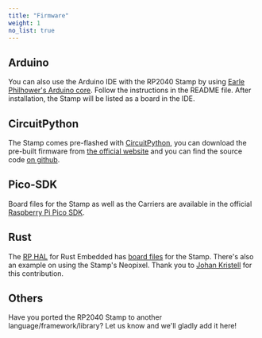 ```yaml
---
title: "Firmware"
weight: 1
no_list: true
---
```


## Arduino
You can also use the Arduino IDE with the RP2040 Stamp by using [Earle Philhower's Arduino core](https://github.com/earlephilhower/arduino-pico). Follow the instructions in the README file. After installation, the Stamp will be listed as a board in the IDE.

## CircuitPython
The Stamp comes pre-flashed with [CircuitPython](https://circuitpython.org), you can download the pre-built firmware from [the official website](https://circuitpython.org/board/solderparty_rp2040_stamp/) and you can find the source code [on github](https://github.com/adafruit/circuitpython/tree/main/ports/raspberrypi/boards/solderparty_rp2040_stamp).

## Pico-SDK
Board files for the Stamp as well as the Carriers are available in the official [Raspberry Pi Pico SDK](https://github.com/raspberrypi/pico-sdk/tree/master/src/boards/include/boards).

## Rust
The [RP HAL](https://github.com/rp-rs/rp-hal) for Rust Embedded has [board files](https://github.com/rp-rs/rp-hal/tree/main/boards/solderparty-rp2040-stamp) for the Stamp. There's also an example on using the Stamp's Neopixel. Thank you to [Johan Kristell](https://github.com/jkristell) for this contribution.

## Others
Have you ported the RP2040 Stamp to another language/framework/library? Let us know and we'll gladly add it here!
